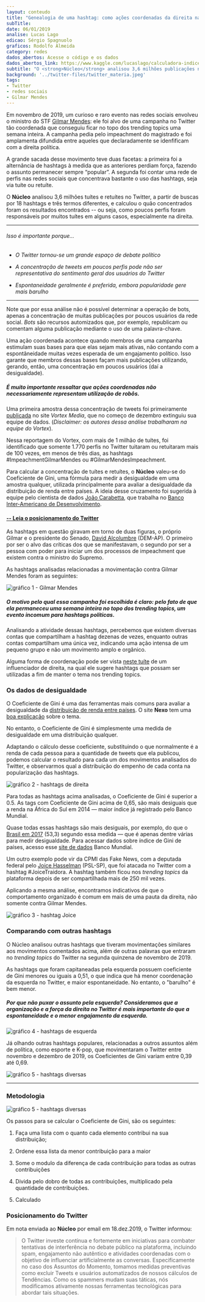 ```yaml
---
layout: conteudo
title: "Genealogia de uma hashtag: como ações coordenadas da direita nascem no Twitter"
subTitle:
date: 06/01/2019
analise: Lucas Lago
edicao: Sérgio Spagnuolo
graficos: Rodolfo Almeida
category: redes
dados_abertos: Acesse o código e os dados
dados_abertos_link: https://www.kaggle.com/lucaslago/calculadora-indice-de-gini-hashed-data
subtitle: "O <strong>Núcleo</strong> analisou 3,6 milhões publicações no Twitter, a partir de buscas por 18 hashtags e três termos diferentes, e idenficou como campanhas da direta são organizadas."
background: '../twitter-files/twitter_materia.jpeg'
tags:
- Twitter
- redes sociais
- Gilmar Mendes
---
```


Em novembro de 2019, um curioso e raro evento nas redes sociais envolveu o ministro do STF [Gilmar Mendes](http://bit.ly/2SYZg18): ele foi alvo de uma campanha no Twitter tão coordenada que conseguiu ficar no topo dos trending topics uma semana inteira. A campanha pedia pelo impeachment do magistrado e foi amplamenta difundida entre aqueles que declaradamente se idenfificam com a direita política. 

A grande sacada desse movimento teve duas facetas: a primeira foi a alternância de hashtags à medida que as anteriores perdiam força, fazendo o assunto permanecer sempre “popular”. A segunda foi contar uma rede de perfis nas redes sociais que concentrava bastante o uso das hashtags, seja via tuíte ou retuíte. 

O **Núcleo** analisou 3,6 milhões tuítes e retuítes no Twitter, a partir de buscas por 18 hashtags e três termos diferentes, e calculou o quão concentrados foram os resultados encontrados -- ou seja, como poucos perfis foram responsáveis por muitos tuítes em alguns casos, especialmente na direita.

---

###### Isso é importante porque...

- *O Twitter tornou-se um grande espaço de debate político*

- *A concentração de tweets em poucos perfis pode não ser representativa do sentimento geral dos usuários do Twitter*

- *Espontaneidade geralmente é preferida, embora popularidade gere mais barulho*

---

Note que por essa análise não é possível determinar a operação de bots, apenas a concentração de muitas publicações por poucos usuários da rede social. *Bots* são recursos automizados que, por exemplo, republicam ou comentam alguma publicação mediante o uso de uma palavra-chave.

Uma ação coordenada acontece quando membros de uma campanha estimulam suas bases para que elas sejam mais ativas, não contando com a espontâneidade muitas vezes esperada de um engajamento político. Isso garante que membros dessas bases façam mais publicações utilizando, gerando, então, uma concentração em poucos usuários (daí a desigualdade).

##### É muito importante ressaltar que **ações coordenadas não necessariamente representam utilização de robôs**.

Uma primeira amostra dessa concentração de tweets foi primeiramente [publicada](https://vortex.media/dados/19632/campanha-no-twitter-por-impeachment-de-gilmar-mendes-tem-marcas-de-acao-coordenada/) no site *Vortex Media*, que no começo de dezembro extinguiu sua equipe de dados. (*Disclaimer: os autores dessa análise trabalharam na equipe do Vortex*). 

Nessa reportagem do Vortex, com mais de 1 milhão de tuítes, foi identificado que somente 1.770 perfis no Twitter tuitaram ou retuitaram mais de 100 vezes, em menos de três dias, as hashtags #ImpeachmentGilmarMendes ou #GilmarMendesImpeachment.

Para calcular a concentração de tuítes e retuítes, o **Núcleo** valeu-se do Coeficiente de Gini, uma fórmula para medir a desigualdade em uma amostra qualquer, utilizada principalmente para avaliar a desigualdade da distribuição de renda entre países. A ideia desse cruzamento foi sugerida à equipe pelo cientista de dados [João Carabetta](https://twitter.com/joaocarabetta), que trabalha no [Banco Inter-Americano de Desenvolvimento](https://www.iadb.org/pt). 

#### [-- Leia o posicionamento do Twitter](#pos-twitter)

As hashtags em questão giravam em torno de duas figuras, o próprio Gilmar e o presidente do Senado, [David Alcolumbre](https://www25.senado.leg.br/web/senadores/senador/-/perfil/3830) (DEM-AP). O primeiro por ser o alvo das críticas dos que se manifestavam, o segundo por ser a pessoa com poder para iniciar um dos processos de impeachment que existem contra o ministro do Supremo.

As hashtags analisadas relacionadas a movimentação contra Gilmar Mendes foram as seguintes:

![gráfico 1 - Gilmar Mendes](../twitter-files/gini-tweets_data.png)

##### O motivo pelo qual essa campanha foi escolhida é claro: pelo fato de que ela permaneceu uma semana inteira no topo dos *trending topics*, um evento incomum para hashtags políticas.  

Analisando a atividade dessas hashtags, percebemos que existem diversas contas que compartilham a hashtag dezenas de vezes, enquanto outras contas compartilham uma única vez, indicando uma ação intensa de um pequeno grupo e não um movimento amplo e orgânico.

Alguma forma de coordenação pode ser vista [neste tuíte](https://twitter.com/dimacgarcia/status/1194288289869651968) de um influenciador de direita, na qual ele sugere hashtags que possam ser utilizadas a fim de manter o tema nos trending topics. 

### Os dados de desigualdade

O Coeficiente de Gini é uma das ferramentas mais comuns para avaliar a desigualdade da [distribuição de renda entre países](http://www.ipea.gov.br/desafios/index.php?Itemid=23&id=2048%3Acatid%3D28&option=com_content). O site **Nexo** tem uma [boa explicação](https://www.nexojornal.com.br/grafico/2017/07/31/A-evolu%C3%A7%C3%A3o-da-desigualdade-de-renda-no-Brasil-e-no-mundo) sobre o tema.

No entanto, o Coeficiente de Gini é simplesmente uma medida de desigualdade em uma distribuição qualquer.

Adaptando o cálculo desse coeficiente, substituindo o que normalmente é a renda de cada pessoa para a quantidade de tweets que ela publicou, podemos calcular o resultado para cada um dos movimentos analisados do Twitter, e observarmos qual a distribuição do empenho de cada conta na popularização das hashtags.

![gráfico 2 - hashtags de direita](../twitter-files/gini-tweets_direita.png)

Para todas as hashtags acima analisadas, o Coeficiente de Gini é superior a 0.5. As tags com Coeficiente de Gini acima de 0,65, são mais desiguais que a renda na África do Sul em 2014 — maior índice já registrado pelo Banco Mundial.

Quase todas essas hashtags são mais desiguais, por exemplo, do que o [Brasil em 2017](https://data.worldbank.org/indicator/SI.POV.GINI?locations=BR) (53,3) segundo essa medida — que é apenas dentre várias para medir desigualdade. Para acessar dados sobre índice de Gini de países, acesso esse [site de dados](https://data.worldbank.org/indicator/SI.POV.GINI) Banco Mundial.

Um outro exemplo pode vir da CPMI das Fake News, com a deputada federal pelo [Joice Hasselman](https://www.camara.leg.br/deputados/204546) (PSL-SP), que foi atacada no Twitter com a hashtag #JoiceTraidora. A hashtag também ficou nos _trending topics_ da plataforma depois de ser compartilhada mais de 250 mil vezes.

Aplicando a mesma análise, encontramos indicativos de que o comportamento organizado é comum em mais de uma pauta da direita, não somente contra Gilmar Mendes.

![gráfico 3 - hashtag Joice](../twitter-files/gini-tweets_joice.png)

### Comparando com outras hashtags

O Núcleo analisou outras hashtags que tiveram movimentações similares aos movimentos comentados acima, além de outras palavras que entraram no _trending topics_ do Twitter na segunda quinzena de novembro de 2019.

As hashtags que foram capitaneadas pela esquerda possuem coeficiente de Gini menores ou iguais a 0,51, o que indica que há menor coordenação da esquerda no Twitter, e maior espontaneidade. No entanto, o "barulho" é bem menor.

##### Por que não puxar o assunto pela esquerda? Consideramos que a organização e a força da direita no Twitter é mais importante do que a espontaneidade e o menor engajamento da esquerda.    

![gráfico 4 - hashtags de esquerda](../twitter-files/gini-tweets_esquerda.png)

Já olhando outras hashtags populares, relacionadas a outros assuntos além de política, como esporte e K-pop, que movimentaram o Twitter entre novembro e dezembro de 2019, os Coeficientes de Gini variam entre 0,39 até 0,69.

![gráfico 5 - hashtags diversas](../twitter-files/gini-tweets_naopoliticas.png)

---

### Metodologia

![gráfico 5 - hashtags diversas](../twitter-files/gini-tweets_curvagini.png)

Os passos para se calcular o Coeficiente de Gini, são os seguintes:

1. Faça uma lista com o quanto cada elemento contribui na sua distribuição;

2. Ordene essa lista da menor contribuição para a maior

3. Some o modulo da diferença de cada contribuição para todas as outras contribuições

4. Divida pelo dobro de todas as contribuições, multiplicado pela quantidade de contribuições.

5. Calculado

<div id="pos-twitter"> </div>


### Posicionamento do Twitter

Em nota enviada ao **Núcleo** por email em 18.dez.2019, o Twitter informou:

> O Twitter investe contínua e fortemente em iniciativas para combater tentativas de interferência no debate público na plataforma, incluindo spam, engajamento não autêntico e atividades coordenadas com o objetivo de influenciar artificialmente as conversas. Especificamente no caso dos Assuntos do Momento, tomamos medidas preventivas como excluir Tweets e usuários automatizados de nossos cálculos de Tendências. Como os spammers mudam suas táticas, nós modificamos ativamente nossas ferramentas tecnológicas para abordar tais situações.

